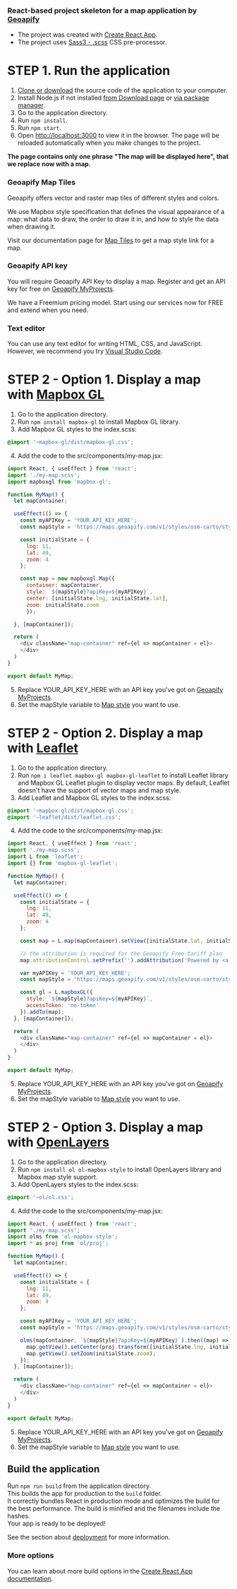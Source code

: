 ### React-based project skeleton for a map application by [Geoapify](https://www.geoapify.com)
* The project was created with [Create React App](https://github.com/facebook/create-react-app).
* The project uses [Sass3 - .scss](https://sass-lang.com/documentation/syntax) CSS pre-processor.

# STEP 1. Run the application
1. [Clone or download](https://help.github.com/en/github/creating-cloning-and-archiving-repositories/cloning-a-repository) the source code of the application to your computer.
2. Install Node.js if not installed [from Download page](https://nodejs.org/en/download/) or [via package manager](https://nodejs.org/en/download/package-manager/).
3. Go to the application directory.
4. Run `npm install`.
5. Run `npm start`.
6. Open [http://localhost:3000](http://localhost:3000) to view it in the browser. The page will be reloaded automatically when you make changes to the project.

**The page contains only one phrase "The map will be displayed here", that we replace now with a map.**

### Geoapify Map Tiles
Geoapify offers vector and raster map tiles of different styles and colors. 

We use Mapbox style specification that defines the visual appearance of a map: what data to draw, the order to draw it in, and how to style the data when drawing it. 

Visit our documentation page for [Map Tiles](https://apidocs.geoapify.com/docs/maps/map-tiles/map-tiles) to get a map style link for a map.

### Geoapify API key
You will require Geoapify API Key to display a map. Register and get an API key for free on [Geoapify MyProjects](https://myprojects.geoapify.com).

We have a Freemium pricing model. Start using our services now for FREE and extend when you need.

### Text editor
You can use any text editor for writing HTML, CSS, and JavaScript. However, we recommend you try [Visual Studio Code](https://code.visualstudio.com).

# STEP 2 - Option 1. Display a map with [Mapbox GL](https://docs.mapbox.com/mapbox-gl-js/api/)
1. Go to the application directory.
2. Run `npm install mapbox-gl` to install Mapbox GL library.
3. Add Mapbox GL styles to the index.scss:
```css
@import '~mapbox-gl/dist/mapbox-gl.css';
```
4. Add the code to the src/components/my-map.jsx:
```javascript
import React, { useEffect } from 'react'; 
import './my-map.scss';
import mapboxgl from 'mapbox-gl';

function MyMap() {
  let mapContainer;

  useEffect(() => {
    const myAPIKey = 'YOUR_API_KEY_HERE'; 
    const mapStyle = 'https://maps.geoapify.com/v1/styles/osm-carto/style.json';

    const initialState = {
      lng: 11,
      lat: 49,
      zoom: 4
    };

    const map = new mapboxgl.Map({
      container: mapContainer,
      style: `${mapStyle}?apiKey=${myAPIKey}`,
      center: [initialState.lng, initialState.lat],
      zoom: initialState.zoom
      });

  }, [mapContainer]);

  return (
    <div className="map-container" ref={el => mapContainer = el}>
    </div>
  )
}

export default MyMap;
```
5. Replace YOUR_API_KEY_HERE with an API key you've got on [Geoapify MyProjects](https://myprojects.geoapify.com).
6. Set the mapStyle variable to [Map style](https://apidocs.geoapify.com/docs/maps/map-tiles/map-tiles) you want to use. 

# STEP 2 - Option 2. Display a map with [Leaflet](https://leafletjs.com/)
1. Go to the application directory.
2. Run `npm i leaflet mapbox-gl mapbox-gl-leaflet` to install Leaflet library and Mapbox GL Leaflet plugin to display vector maps. By default, Leaflet doesn't have the support of vector maps and map style.
3. Add Leaflet and Mapbox GL styles to the index.scss:
```css
@import '~mapbox-gl/dist/mapbox-gl.css';
@import '~leaflet/dist/leaflet.css';
```
4. Add the code to the src/components/my-map.jsx:
```javascript
import React, { useEffect } from 'react';
import './my-map.scss';
import L from 'leaflet';
import {} from 'mapbox-gl-leaflet';

function MyMap() {
  let mapContainer;

  useEffect(() => {
    const initialState = {
      lng: 11,
      lat: 49,
      zoom: 4
    };

    const map = L.map(mapContainer).setView([initialState.lat, initialState.lng], initialState.zoom);

    // the attribution is required for the Geoapify Free tariff plan
    map.attributionControl.setPrefix('').addAttribution('Powered by <a href="https://www.geoapify.com/" target="_blank">Geoapify</a> | © OpenStreetMap <a href="https://www.openstreetmap.org/copyright" target="_blank">contributors</a>');

    var myAPIKey = 'YOUR_API_KEY_HERE';
    const mapStyle = 'https://maps.geoapify.com/v1/styles/osm-carto/style.json';

    const gl = L.mapboxGL({
      style: `${mapStyle}?apiKey=${myAPIKey}`,
      accessToken: 'no-token'
    }).addTo(map);
  }, [mapContainer]);

  return (
    <div className="map-container" ref={el => mapContainer = el}>
    </div>
  )
}

export default MyMap;
```
5. Replace YOUR_API_KEY_HERE with an API key you've got on [Geoapify MyProjects](https://myprojects.geoapify.com).
6. Set the mapStyle variable to [Map style](https://apidocs.geoapify.com/docs/maps/map-tiles/map-tiles) you want to use. 

# STEP 2 - Option 3. Display a map with [OpenLayers](https://openlayers.org)
1. Go to the application directory.
2. Run `npm install ol ol-mapbox-style` to install OpenLayers library and Mapbox map style support.
3. Add OpenLayers styles to the index.scss:
```css
@import '~ol/ol.css';
```
4. Add the code to the src/components/my-map.jsx:
```javascript
import React, { useEffect } from 'react';
import './my-map.scss';
import olms from 'ol-mapbox-style';
import * as proj from 'ol/proj';

function MyMap() {
  let mapContainer;

  useEffect(() => {
    const initialState = {
      lng: 11,
      lat: 49,
      zoom: 4
    };

    const myAPIKey = 'YOUR_API_KEY_HERE';
    const mapStyle = 'https://maps.geoapify.com/v1/styles/osm-carto/style.json';

    olms(mapContainer, `${mapStyle}?apiKey=${myAPIKey}`).then((map) => {
      map.getView().setCenter(proj.transform([initialState.lng, initialState.lat], 'EPSG:4326', 'EPSG:3857'));
      map.getView().setZoom(initialState.zoom);
    });
  }, [mapContainer]);

  return (
    <div className="map-container" ref={el => mapContainer = el}>
    </div>
  )
}

export default MyMap;
```
5. Replace YOUR_API_KEY_HERE with an API key you've got on [Geoapify MyProjects](https://myprojects.geoapify.com).
6. Set the mapStyle variable to [Map style](https://apidocs.geoapify.com/docs/maps/map-tiles/map-tiles) you want to use. 

## Build the application
Run `npm run build` from the application directory.<br />
This builds the app for production to the `build` folder.<br />
It correctly bundles React in production mode and optimizes the build for the best performance.
The build is minified and the filenames include the hashes.<br />
Your app is ready to be deployed!

See the section about [deployment](https://facebook.github.io/create-react-app/docs/deployment) for more information.

### More options
You can learn about more build options in the [Create React App documentation](https://facebook.github.io/create-react-app/docs/getting-started).

